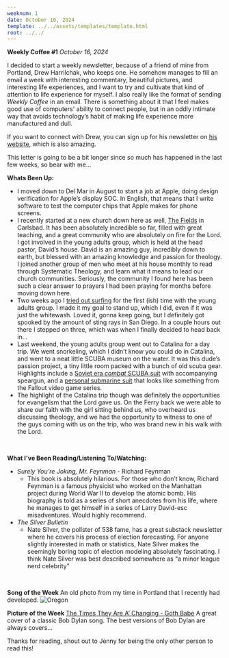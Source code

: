 ```yaml
---
weeknum: 1
date: October 16, 2024
template: ../../assets/templates/template.html
root: ../../
---
```

<b>Weekly Coffee #1</b>
*October 16, 2024*

I decided to start a weekly newsletter, because of a friend of mine from Portland, Drew Harrilchak, who keeps one. He somehow manages to fill an email a week with interesting commentary, beautiful pictures, and interesting life experiences, and I want to try and cultivate that kind of attention to life experience for myself. I also really like the format of sending *Weekly Coffee* in an email. There is something about it that I feel makes good use of computers' ability to connect people, but in an oddly intimate way that avoids technology’s habit of making life experience more manufactured and dull.

If you want to connect with Drew, you can sign up for his newsletter on [his website](https://www.drewsellsout.com/), which is also amazing.

This letter is going to be a bit longer since so much has happened in the last few weeks, so bear with me…
<br>

**Whats Been Up:**

- I moved down to Del Mar in August to start a job at Apple, doing design verification for Apple’s display SOC. In English, that means that I write software to test the computer chips that Apple makes for phone screens.
- I recently started at a new church down here as well, [The Fields](https://thefieldschurch.org/) in Carlsbad. It has been absolutely incredible so far, filled with great teaching, and a great community who are absolutely on fire for the Lord. I got involved in the young adults group, which is held at the head pastor, David’s house. David is an amazing guy, incredibly down to earth, but blessed with an amazing knowledge and passion for theology. I joined another group of men who meet at his house monthly to read through Systematic Theology, and learn what it means to lead our church communities. Seriously, the community I found here has been such a clear answer to prayers I had been praying for months before moving down here.
- Two weeks ago I [tried out surfing](https://curtisbucher.com/media/wk1_surfing.jpeg) for the first (ish) time with the young adults group. I made it my goal to stand up, which I did, even if it was just the whitewash. Loved it, gonna keep going, but I definitely got spooked by the amount of sting rays in San Diego. In a couple hours out there I stepped on three, which was when I finally decided to head back in…
- Last weekend, the young adults group went out to Catalina for a day trip. We went snorkeling, which I didn’t know you could do in Catalina, and went to a neat little SCUBA museum on the water. It was this dude’s passion project, a tiny little room packed with a bunch of old scuba gear. Highlights include a [Soviet era *combat* SCUBA suit](https://curtisbucher.com/media/wk1_scuba2.jpeg) with accompanying speargun, and a [personal submarine suit](https://curtisbucher.com/media/wk1_scuba1.jpeg) that looks like something from the Fallout video game series.
- The highlight of the Catalina trip though was definitely the opportunities for evangelism that the Lord gave us. On the Ferry back we were able to share our faith with the girl sitting behind us, who overheard us discussing theology, and we had the opportunity to witness to one of the guys coming with us on the trip, who was brand new in his walk with the Lord.
<br>

**What I've Been Reading/Listening To/Watching:**

- *Surely You’re Joking, Mr. Feynman* - Richard Feynman
    - This book is absolutely hilarious. For those who don’t know, Richard Feynman is a famous physicist who worked on the Manhattan project during World War II to develop the atomic bomb. His biography is told as a series of short anecdotes from his life, where he manages to get himself in a series of Larry David-esc misadventures. Would highly recommend.
- *The Silver Bulletin*
    - Nate Silver, the pollster of 538 fame, has a great substack newsletter where he covers his process of election forecasting. For anyone slightly interested in math or statistics, Nate Silver makes the seemingly boring topic of election modeling absolutely fascinating. I think Nate Silver was best described somewhere as “a minor league nerd celebrity"
<br>

**Song of the Week**
An old photo from my time in Portland that I recently had developed.
![Oregon](https://curtisbucher.com/media/wk1_oregon.jpeg)
<br>

**Picture of the Week**
[The Times They Are A’ Changing - Goth Babe](https://open.spotify.com/track/4fYeRpiNyejUfkgskbhqmz?si=5d51c7605e304e81)
A great cover of a classic Bob Dylan song. The best versions of Bob Dylan are always covers…

Thanks for reading, shout out to Jenny for being the only other person to read this!